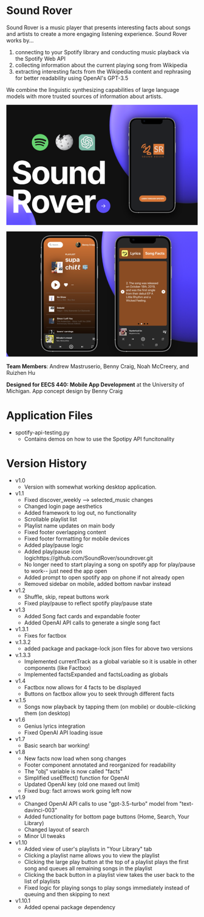# Sound Rover

Sound Rover is a music player that presents interesting facts about songs and artists to create a more engaging listening experience. Sound Rover works by...

1. connecting to your Spotify library and conducting music playback via the Spotify Web API
2. collecting information about the current playing song from Wikipedia
3. extracting interesting facts from the Wikipedia content and rephrasing for better readability using OpenAI's GPT-3.5

We combine the linguistic synthesizing capabilities of large language models with more trusted sources of information about artists.  

![Sound Rover](/soundrover-images/cover.png "Sound Rover")

![View of playlist and song facts](/soundrover-images/playlist-facts.png "View of playlist and song facts")

**Team Members**: Andrew Mastruserio, Benny Craig, Noah McCreery, and Ruizhen Hu

**Designed for EECS 440: Mobile App Development** at the University of Michigan. App concept design  by Benny Craig

# Application Files
- spotify-api-testing.py
    - Contains demos on how to use the Spotipy API funcitonality

# Version History
- v1.0
    - Version with somewhat working desktop application.
- v1.1
    - Fixed discover_weekly --> selected_music changes
    - Changed login page aesthetics
    - Added framework to log out, no functionality
    - Scrollable playlist list
    - Playlist name updates on main body
    - Fixed footer overlapping content
    - Fixed footer formatting for mobile devices
    - Added play/pause logic
    - Added play/pause icon logichttps://github.com/SoundRover/soundrover.git
    - No longer need to start playing a song on spotify app for play/pause to work-- just need the app open
    - Added prompt to open spotify app on phone if not already open
    - Removed sidebar on mobile, added bottom navbar instead
- v1.2
    - Shuffle, skip, repeat buttons work
    - Fixed play/pause to reflect spotify play/pause state
- v1.3
    - Added Song fact cards and expandable footer
    - Added OpenAI API calls to generate a single song fact
- v1.3.1
    - Fixes for factbox
- v.1.3.2
    - added package and package-lock json files for above two versions
- v.1.3.3
    - Implemented currentTrack as a global variable so it is usable in other components (like Factbox)
    - Implemented factsExpanded and factsLoading as globals
- v1.4
    - Factbox now allows for 4 facts to be displayed
    - Buttons on factbox allow you to seek through different facts
- v.1.5
    - Songs now playback by tapping them (on mobile) or double-clicking them (on desktop)
- v1.6
    - Genius lyrics integration
    - Fixed OpenAI API loading issue
- v1.7 
    - Basic search bar working!
- v1.8
    - New facts now load when song changes
    - Footer component annotated and reorganized for readability
    - The "obj" variable is now called "facts"
    - Simplified useEffect() function for OpenAI
    - Updated OpenAI key (old one maxed out limit)
    - Fixed bug: fact arrows work going left now
- v1.9
    - Changed OpenAI API calls to use "gpt-3.5-turbo" model from "text-davinci-003"
    - Added functionality for bottom page buttons (Home, Search, Your Library)
    - Changed layout of search
    - Minor UI tweaks
- v1.10
    - Added view of user's playlists in "Your Library" tab
    - Clicking a playlist name allows you to view the playlist
    - Clicking the large play button at the top of a playlist plays the first song and queues all remaining songs in the playlist
    - Clicking the back button in a playlist view takes the user back to the list of playlists
    - Fixed logic for playing songs to play songs immediately instead of queuing and then skipping to next
- v1.10.1
    - Added openai package dependency